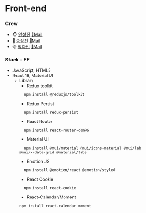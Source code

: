 # Front-end
 
### Crew
  - 🐵 [안성진](https://github.com/anveloper) [📧Mail](mailto:hitedin@gmail.com)
  - 🐶 [송상진](https://github.com/DebSang) [📧Mail](mailto:tkdwls180622@gmail.com)
  - 🐱 [박다빈](https://github.com/elqla) [📧Mail](mailto:elqla19@gmail.com)

### Stack - FE 
  - JavaScript, HTML5
  - React 18, Material UI
    - Library
      - Redux toolkit
      ```
        npm install @reduxjs/toolkit
      ```
      - Redux Persist
      ```
        npm install redux-persist
      ```
      - React Router
      ```
        npm install react-router-dom@6
      ```
      - Material UI
      ```
        npm install @mui/material @mui/icons-material @mui/lab @mui/x-data-grid @material/tabs
      ```
      - Emotion JS
      ```
        npm install @emotion/react @emotion/styled
      ```
      - React Cookie
      ```
        npm install react-cookie
      ```
      - React-Calendar/Moment
      ```
      npm install react-calendar moment
      ```
